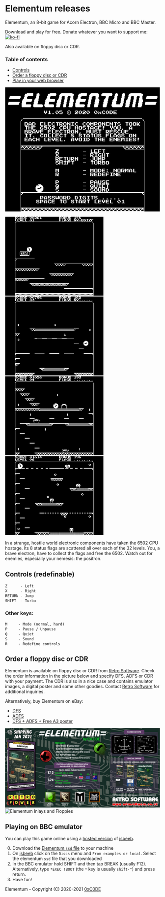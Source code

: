 # Elementum releases

Elementum, an 8-bit game for Acorn Electron, BBC Micro and BBC Master.

Download and play for free. Donate whatever you want to support me: [![ko-fi](https://ko-fi.com/img/githubbutton_sm.svg)](https://ko-fi.com/S6S33YYQ7)

Also available on floppy disc or CDR.

### Table of contents
* [Controls](https://github.com/0xC0DE6502/elementum-releases/blob/main/README.md#controls-redefinable)
* [Order a floppy disc or CDR](https://github.com/0xC0DE6502/elementum-releases/blob/main/README.md#order-a-floppy-disc-or-cdr)
* [Play in your web browser](https://github.com/0xC0DE6502/elementum-releases/blob/main/README.md#playing-on-bbc-emulator)

![Elementum Intro Screen](https://github.com/0xC0DE6502/elementum-releases/blob/main/res/introscreen.png?raw=true)

![Elementum Screenshot 1](https://github.com/0xC0DE6502/elementum-releases/blob/main/res/screenshot1.png?raw=true)
![Elementum Screenshot 2](https://github.com/0xC0DE6502/elementum-releases/blob/main/res/screenshot2.png?raw=true)
![Elementum Screenshot 3](https://github.com/0xC0DE6502/elementum-releases/blob/main/res/screenshot3.png?raw=true)
![Elementum Screenshot 4](https://github.com/0xC0DE6502/elementum-releases/blob/main/res/screenshot4.png?raw=true)

In a strange, hostile world electronic components have taken the 6502 CPU hostage. Its 8 status flags are scattered all over each of the 32 levels. You, a brave electron, have to collect the flags and free the 6502. Watch out for enemies, especially your nemesis: the positron. 

## Controls (redefinable)

```
Z      - Left
X      - Right
RETURN - Jump
SHIFT  - Turbo
```

### Other keys:

```
M     - Mode (normal, hard)
P     - Pause / Unpause
Q     - Quiet
S     - Sound
R     - Redefine controls
```

## Order a floppy disc or CDR

Elementum is available on floppy disc or CDR from [Retro Software](https://twitter.com/RetroSoftwareUK). Check the order information in the picture below and specify DFS, ADFS or CDR with your payment. The CDR is also in a nice case and contains emulator images, a digital poster and some other goodies. Contact [Retro Software](https://twitter.com/RetroSoftwareUK) for additional inquiries.

Alternatively, buy Elementum on eBay:
* [DFS](https://www.ebay.co.uk/itm/133700677267)
* [ADFS](https://www.ebay.co.uk/itm/133700676440)
* [DFS + ADFS + Free A3 poster](https://www.ebay.co.uk/itm/133700673678)

![Elementum Order Info](https://github.com/0xC0DE6502/elementum-releases/blob/main/res/order-info.jpg?raw=true)
![Elementum Inlays and Floppies](https://github.com/0xC0DE6502/elementum-releases/blob/main/res/inlays-and-floppies.jpg?raw=true)


## Playing on BBC emulator

You can play this game online using a [hosted version](https://bbc.godbolt.org/?&configuration&model=Master) of [jsbeeb](https://github.com/mattgodbolt/jsbeeb). 

0. Download the [Elementum `ssd` file](https://github.com/0xC0DE6502/elementum-releases/raw/main/elementum-1.05.ssd) to your machine
1. On [jsbeeb](https://bbc.godbolt.org/?&configuration&model=Master) click on the `Discs` menu and `From examples or local`. Select the elementum `ssd` file that you downloaded
2. In the BBC emulator hold SHIFT and then tap BREAK (usually F12). Alternatively, type `*EXEC !BOOT` (the `*` key is usually `shift-"`) and press return.
3. Have fun!

Elementum - Copyright (C) 2020-2021 [0xC0DE](https://twitter.com/0xC0DE6502)

